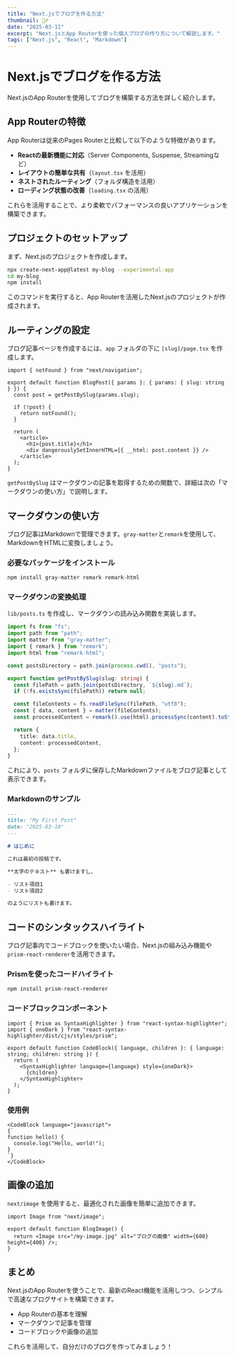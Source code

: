 ```yaml
---
title: "Next.jsでブログを作る方法"
thumbnail: 🏃‍♂️
date: "2025-03-11"
excerpt: "Next.jsとApp Routerを使った個人ブログの作り方について解説します。"
tags: ["Next.js", "React", "Markdown"]
---
```


# Next.jsでブログを作る方法

Next.jsのApp Routerを使用してブログを構築する方法を詳しく紹介します。

## App Routerの特徴

App Routerは従来のPages Routerと比較して以下のような特徴があります。

- **Reactの最新機能に対応**（Server Components, Suspense, Streamingなど）
- **レイアウトの簡単な共有**（`layout.tsx` を活用）
- **ネストされたルーティング**（フォルダ構造を活用）
- **ローディング状態の改善**（`loading.tsx` の活用）

これらを活用することで、より柔軟でパフォーマンスの良いアプリケーションを構築できます。

## プロジェクトのセットアップ

まず、Next.jsのプロジェクトを作成します。

```sh
npx create-next-app@latest my-blog --experimental-app
cd my-blog
npm install
```

このコマンドを実行すると、App Routerを活用したNext.jsのプロジェクトが作成されます。

## ルーティングの設定

ブログ記事ページを作成するには、`app` フォルダの下に `[slug]/page.tsx` を作成します。

```tsx
import { notFound } from "next/navigation";

export default function BlogPost({ params }: { params: { slug: string } }) {
  const post = getPostBySlug(params.slug);
  
  if (!post) {
    return notFound();
  }

  return (
    <article>
      <h1>{post.title}</h1>
      <div dangerouslySetInnerHTML={{ __html: post.content }} />
    </article>
  );
}
```

`getPostBySlug` はマークダウンの記事を取得するための関数で、詳細は次の「マークダウンの使い方」で説明します。

## マークダウンの使い方

ブログ記事はMarkdownで管理できます。`gray-matter`と`remark`を使用して、MarkdownをHTMLに変換しましょう。

### 必要なパッケージをインストール

```sh
npm install gray-matter remark remark-html
```

### マークダウンの変換処理

`lib/posts.ts` を作成し、マークダウンの読み込み関数を実装します。

```ts
import fs from "fs";
import path from "path";
import matter from "gray-matter";
import { remark } from "remark";
import html from "remark-html";

const postsDirectory = path.join(process.cwd(), "posts");

export function getPostBySlug(slug: string) {
  const filePath = path.join(postsDirectory, `${slug}.md`);
  if (!fs.existsSync(filePath)) return null;

  const fileContents = fs.readFileSync(filePath, "utf8");
  const { data, content } = matter(fileContents);
  const processedContent = remark().use(html).processSync(content).toString();

  return {
    title: data.title,
    content: processedContent,
  };
}
```

これにより、`posts` フォルダに保存したMarkdownファイルをブログ記事として表示できます。

### Markdownのサンプル

```markdown
---
title: "My First Post"
date: "2025-03-10"
---

# はじめに

これは最初の投稿です。

**太字のテキスト** も書けますし、

- リスト項目1
- リスト項目2

のようにリストも書けます。
```

## コードのシンタックスハイライト

ブログ記事内でコードブロックを使いたい場合、Next.jsの組み込み機能や`prism-react-renderer`を活用できます。

### Prismを使ったコードハイライト

```sh
npm install prism-react-renderer
```

### コードブロックコンポーネント

```tsx
import { Prism as SyntaxHighlighter } from "react-syntax-highlighter";
import { oneDark } from "react-syntax-highlighter/dist/cjs/styles/prism";

export default function CodeBlock({ language, children }: { language: string; children: string }) {
  return (
    <SyntaxHighlighter language={language} style={oneDark}>
      {children}
    </SyntaxHighlighter>
  );
}
```

### 使用例

```tsx
<CodeBlock language="javascript">
{`
function hello() {
  console.log("Hello, world!");
}
`}
</CodeBlock>
```

## 画像の追加

`next/image` を使用すると、最適化された画像を簡単に追加できます。

```tsx
import Image from "next/image";

export default function BlogImage() {
  return <Image src="/my-image.jpg" alt="ブログの画像" width={600} height={400} />;
}
```

## まとめ

Next.jsのApp Routerを使うことで、最新のReact機能を活用しつつ、シンプルで高速なブログサイトを構築できます。

- App Routerの基本を理解
- マークダウンで記事を管理
- コードブロックや画像の追加

これらを活用して、自分だけのブログを作ってみましょう！
